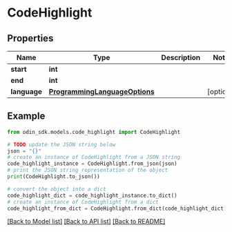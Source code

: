 # CodeHighlight


## Properties

Name | Type | Description | Notes
------------ | ------------- | ------------- | -------------
**start** | **int** |  | 
**end** | **int** |  | 
**language** | [**ProgrammingLanguageOptions**](ProgrammingLanguageOptions.md) |  | [optional] 

## Example

```python
from odin_sdk.models.code_highlight import CodeHighlight

# TODO update the JSON string below
json = "{}"
# create an instance of CodeHighlight from a JSON string
code_highlight_instance = CodeHighlight.from_json(json)
# print the JSON string representation of the object
print(CodeHighlight.to_json())

# convert the object into a dict
code_highlight_dict = code_highlight_instance.to_dict()
# create an instance of CodeHighlight from a dict
code_highlight_from_dict = CodeHighlight.from_dict(code_highlight_dict)
```
[[Back to Model list]](../README.md#documentation-for-models) [[Back to API list]](../README.md#documentation-for-api-endpoints) [[Back to README]](../README.md)


